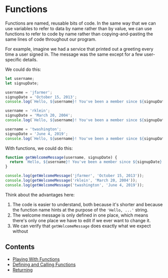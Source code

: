 # Functions

Functions are named, reusable bits of code. In the same way that we can use variables to refer to data by name rather than by value, we can use functions to refer to code by name rather than copying-and-pasting the same lines of code throughout our program.

For example, imagine we had a service that printed out a greeting every time a user signed in. The message was the same except for a few user-specific details.

We could do this:

```javascript
let username;
let signupDate;

username = 'jfarmer';
signupDate = 'October 15, 2013';
console.log(`Hello, ${username}! You've been a member since ${signupDate}.`);

username = 'rklein';
signupDate = 'March 20, 2004';
console.log(`Hello, ${username}! You've been a member since ${signupDate}.`);

username = 'twashington';
signupDate = 'June 4, 2019';
console.log(`Hello, ${username}! You've been a member since ${signupDate}.`);
```

With functions, we could do this:

```javascript
function getWelcomeMessage(username, signupDate) {
  return `Hello, ${username}! You've been a member since ${signupDate}.`;
}

console.log(getWelcomeMessage('jfarmer', 'October 15, 2013'));
console.log(getWelcomeMessage('rklein', 'March 20, 2004'));
console.log(getWelcomeMessage('twashington', 'June 4, 2019'));
```

Think about the advantages here:

1. The code is easier to understand, both because it's shorter and because the function name hints at the purpose of the `'Hello, ...'` string.
1. The welcome message is only defined in one place, which means there's only one place we have to edit if we ever want to change it.
1. We can verify that `getWelcomeMessage` does exactly what we expect without

## Contents

- [Playing With Functions](./Playing.md)
- [Defining and Calling Functions](./Defining.md)
- [Returning](./Returning.md)
